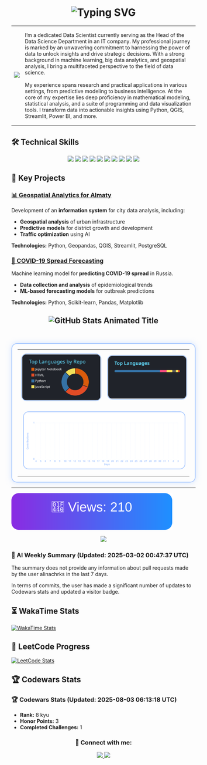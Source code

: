 <h1 align="center">
  <img src="https://readme-typing-svg.herokuapp.com?font=Fira+Code&size=25&pause=1000&color=F7A41D&width=435&lines=Data+Scientist;ML+Researcher;GIS+Analytics;Big+Data+Specialist" alt="Typing SVG" />
</h1>

<table>
  <tr>
    <td>
      <p align="left">
        <img src="https://user-images.githubusercontent.com/74038190/229223263-cf2e4b07-2615-4f87-9c38-e37600f8381a.gif" width="250px" />
      </p>
    </td>
    <td>
      <p align="left">
        I’m a dedicated Data Scientist currently serving as the Head of the Data Science Department in an IT company. My professional journey is marked by an unwavering commitment to harnessing the power of data to unlock insights and drive strategic decisions. With a strong background in machine learning, big data analytics, and geospatial analysis, I bring a multifaceted perspective to the field of data science.
        <br><br>
        My experience spans research and practical applications in various settings, from predictive modeling to business intelligence. At the core of my expertise lies deep proficiency in mathematical modeling, statistical analysis, and a suite of programming and data visualization tools. I transform data into actionable insights using Python, QGIS, Streamlit, Power BI, and more.
      </p>
    </td>
  </tr>
</table>


## 🛠 Technical Skills

<p align="center">
  <a href="https://www.python.org/" target="_blank"><img src="https://skillicons.dev/icons?i=python" /></a>
  <a href="https://www.tensorflow.org/" target="_blank"><img src="https://skillicons.dev/icons?i=tensorflow" /></a>
  <a href="https://pytorch.org/" target="_blank"><img src="https://skillicons.dev/icons?i=pytorch" /></a>
  <a href="https://scikit-learn.org/" target="_blank"><img src="https://skillicons.dev/icons?i=scikitlearn" /></a>
  <a href="https://www.postgresql.org/" target="_blank"><img src="https://skillicons.dev/icons?i=postgresql" /></a>
  <a href="https://www.mysql.com/" target="_blank"><img src="https://skillicons.dev/icons?i=mysql" /></a>
  <a href="https://www.mongodb.com/" target="_blank"><img src="https://skillicons.dev/icons?i=mongodb" /></a>
  <a href="https://www.docker.com/" target="_blank"><img src="https://skillicons.dev/icons?i=docker" /></a>
  <a href="https://git-scm.com/" target="_blank"><img src="https://skillicons.dev/icons?i=git" /></a>
  <a href="https://www.linux.org/" target="_blank"><img src="https://skillicons.dev/icons?i=linux" /></a>
</p>




## 📌 Key Projects

### [📊 Geospatial Analytics for Almaty](https://deep-analytics.smartalmaty.kz/)
Development of an **information system** for city data analysis, including:
- **Geospatial analysis** of urban infrastructure
- **Predictive models** for district growth and development
- **Traffic optimization** using AI

**Technologies:** Python, Geopandas, QGIS, Streamlit, PostgreSQL

### [🦠 COVID-19 Spread Forecasting](https://github.com/alinachrks/covid19-modeling)
Machine learning model for **predicting COVID-19 spread** in Russia.
- **Data collection and analysis** of epidemiological trends
- **ML-based forecasting models** for outbreak predictions

**Technologies:** Python, Scikit-learn, Pandas, Matplotlib




<h2 align="center">
  <img src="https://readme-typing-svg.herokuapp.com?font=Fira+Code&size=28&pause=1000&color=A9C9FF&width=500&center=true&vCenter=true&lines=%F0%9F%93%88+GitHub+Stats+%F0%9F%93%88" 
  alt="GitHub Stats Animated Title" />
</h2>

<br>
<table align="center" style="border: 2px solid #A9C9FF; border-radius: 15px; padding: 15px; box-shadow: 0px 0px 15px rgba(169, 201, 255, 0.5);">
  <tr>
    <td align="center" style="padding: 10px;">
      <a href="https://github.com/alinachrks">
        <img width=400 src="https://github.com/alinachrks/alinachrks/raw/output/stats.svg" 
        alt="Repos Per Language" title="Languages used in repositories (excluding Jupyter Notebook)"
        style="border: 2px solid #A9C9FF; border-radius: 15px; transition: transform 0.3s ease-in-out;"
        onmouseover="this.style.transform='scale(1.05)';"
        onmouseout="this.style.transform='scale(1)';"/>
      </a>
    </td>
    <td align="center" style="padding: 10px;">
      <a href="https://github.com/alinachrks">
        <img width=400 src="https://github.com/alinachrks/alinachrks/raw/output/top-langs.svg" 
        alt="Top Languages" title="Most frequently used languages"
        style="border: 2px solid #A9C9FF; border-radius: 15px; transition: transform 0.3s ease-in-out;"
        onmouseover="this.style.transform='scale(1.05)';"
        onmouseout="this.style.transform='scale(1)';"/>
      </a>
    </td>
  </tr>
  <tr>
    <td colspan="2" align="center" style="padding: 15px;">
      <a href="https://github.com/alinachrks">
        <img width=900 src="https://github.com/alinachrks/alinachrks/raw/output/activity-graph.svg" 
        alt="GitHub Activity Graph" title="Your contributions over time"
        style="border: 2px solid #A9C9FF; border-radius: 15px; transition: transform 0.3s ease-in-out;"
        onmouseover="this.style.transform='scale(1.02)';"
        onmouseout="this.style.transform='scale(1)';"/>
      </a>
    </td>
  </tr>
</table>



---
![Visitor Badge](https://github.com/alinachrks/alinachrks/raw/main/visitor_badge.svg)


<p align="center">
  <img src="https://quotes-github-readme.vercel.app/api?type=horizontal&theme=github_dark" />
</p>




<!-- START_AI_SUMMARY -->
### 🧠 AI Weekly Summary (Updated: 2025-03-02 00:47:37 UTC)

The summary does not provide any information about pull requests made by the user alinachrks in the last 7 days. 

In terms of commits, the user has made a significant number of updates to Codewars stats and updated a visitor badge.
<!-- END_AI_SUMMARY -->




## ⏳ WakaTime Stats

[![WakaTime Stats](https://github-readme-stats.vercel.app/api/wakatime?username=cap_hamster&layout=compact&theme=react&border_radius=10)](https://wakatime.com/@cap_hamster)



## 🚀 LeetCode Progress
[![LeetCode Stats](https://leetcard.jacoblin.cool/alinachrks?theme=dark&font=Karma&ext=heatmap)](https://leetcode.com/u/alinachrks/)



## 🏆 Codewars Stats
<!-- START_CODEWARS_STATS -->
### 🏆 Codewars Stats (Updated: 2025-08-03 06:13:18 UTC)

- **Rank:** 8 kyu
- **Honor Points:** 3
- **Completed Challenges:** 1
<!-- END_CODEWARS_STATS -->



<h3 align="center">🔗 Connect with me:</h3>
<p align="center">
  <a href="https://www.linkedin.com/in/alinacherkas/">
    <img src="https://img.shields.io/badge/LinkedIn-0077B5?style=for-the-badge&logo=linkedin&logoColor=white"/>
  </a>
  <a href="mailto:youremail@example.com">
    <img src="https://img.shields.io/badge/Email-D14836?style=for-the-badge&logo=gmail&logoColor=white"/>
  </a>
</p>

